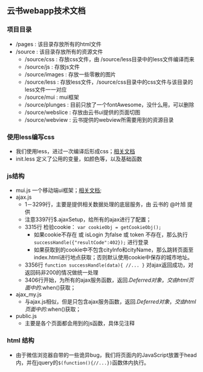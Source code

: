 ## 云书webapp技术文档

### 项目目录
- /pages : 该目录存放所有的html文件
- /source : 该目录存放所有的资源文件
    - /source/css : 存放css文件，由 /source/less目录中的less文件编译而来
    - /source/js : 存放js文件
    - /source/images : 存放一些零散的图片
    - /source/less : 存放less文件，/source/css目录中的css文件与该目录的less文件一一对应
    - /source/mui : mui框架
    - /source/plunges : 目前只放了一个fontAwesome，没什么用，可以删除
    - /source/webslice : 存放由云书ui提供的页面切图
    - /source/webview : 云书提供的webview所需要用到的资源目录

### 使用less编写css
- 我们使用less，进过一次编译后形成css；[相关文档](http://less.bootcss.com/)
- init.less 定义了公用的变量，如颜色等，以及基础函数


### js结构
- mui.js 一个移动端ui框架；[相关文档](http://dev.dcloud.net.cn/mui/ui/#accordion);
- ajax.js 
	- 1－3299行，主要是提供相关数据处理的底层服务，由 云书的 @叶旭 提供
	- 注意3397行$.ajaxSetup，给所有的ajax进行了配置；
	- 3315行 检验cookie： ``` var cookieObj = getCookieObj(); ``` 
		- 如果cookie不存在 或 isLogin 为false 或 token 不存在，那么执行 ``` successHandle({"resultCode":402}); ``` 进行登录
		- 如果获取到的cookie中不包含cityInfo和cityName，那么跳转页面至index.html进行地点获取；否则默认使用cookie中保存的城市地址。
	- 3356行 ``` function successHandle(data){ //... } ``` 对ajax返回成功，对返回码非200的情况做统一处理
	- 3406行开始，为所有的ajax服务函数，返回$.Deferred对象，交由html页面中的$.when()获取；
- ajax_my.js
	- 与ajax.js相似，但是只包含ajax服务函数，返回$.Deferred对象，交由html页面中的$.when()获取；
- public.js
	- 主要是各个页面都会用到的js函数，具体见注释

### html 结构
- 由于微信浏览器自带的一些诡异bug，我们将页面内的JavaScript放置于head内，并在jquery的``` $(function(){//...}) ```函数体内执行。